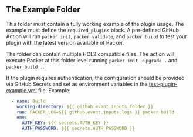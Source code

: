 ## The Example Folder

This folder must contain a fully working example of the plugin usage. The example must define the `required_plugins`
block. A pre-defined GitHub Action will run `packer init`, `packer validate`, and `packer build` to test your plugin 
with the latest version available of Packer.

The folder can contain multiple HCL2 compatible files. The action will execute Packer at this folder level
running `packer init -upgrade .` and `packer build .`.

If the plugin requires authentication, the configuration should be provided via GitHub Secrets and set as environment
variables in the [test-plugin-example.yml](/.github/workflows/test-plugin-example.yml) file. Example:

```yml
  - name: Build
    working-directory: ${{ github.event.inputs.folder }}
    run: PACKER_LOG=${{ github.event.inputs.logs }} packer build .
    env:
      AUTH_KEY: ${{ secrets.AUTH_KEY }}
      AUTH_PASSWORD: ${{ secrets.AUTH_PASSWORD }}
```
